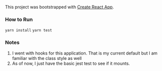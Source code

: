This project was bootstrapped with [Create React App](https://github.com/facebook/create-react-app).

### How to Run
```yarn install```
```yarn test```

### Notes

1. I went with hooks for this application. That is my current default but I am familiar with the class style as well
2. As of now, I just have the basic jest test to see if it mounts.

